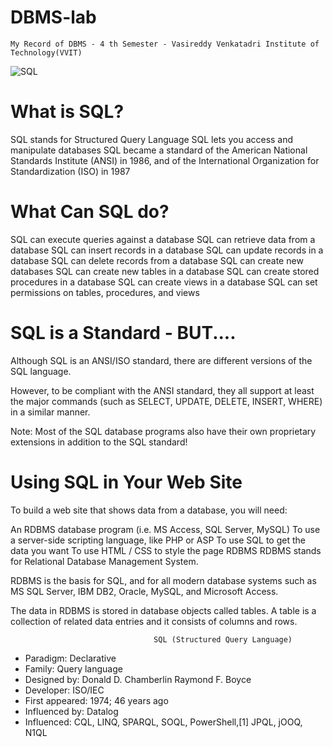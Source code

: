 # DBMS-lab
    My Record of DBMS - 4 th Semester - Vasireddy Venkatadri Institute of Technology(VVIT)
    
  ![SQL](https://clipart.info/images/ccovers/1499794875MySQL-logo-png-transparent.png)

# What is SQL?

SQL stands for Structured Query Language
SQL lets you access and manipulate databases
SQL became a standard of the American National Standards Institute (ANSI) in 1986, and of the International Organization for Standardization (ISO) in 1987

# What Can SQL do?

SQL can execute queries against a database
SQL can retrieve data from a database
SQL can insert records in a database
SQL can update records in a database
SQL can delete records from a database
SQL can create new databases
SQL can create new tables in a database
SQL can create stored procedures in a database
SQL can create views in a database
SQL can set permissions on tables, procedures, and views

# SQL is a Standard - BUT....
Although SQL is an ANSI/ISO standard, there are different versions of the SQL language.

However, to be compliant with the ANSI standard, they all support at least the major commands (such as SELECT, UPDATE, DELETE, INSERT, WHERE) in a similar manner.

Note: Most of the SQL database programs also have their own proprietary extensions in addition to the SQL standard!

# Using SQL in Your Web Site
To build a web site that shows data from a database, you will need:

An RDBMS database program (i.e. MS Access, SQL Server, MySQL)
To use a server-side scripting language, like PHP or ASP
To use SQL to get the data you want
To use HTML / CSS to style the page
RDBMS
RDBMS stands for Relational Database Management System.

RDBMS is the basis for SQL, and for all modern database systems such as MS SQL Server, IBM DB2, Oracle, MySQL, and Microsoft Access.

The data in RDBMS is stored in database objects called tables. A table is a collection of related data entries and it consists of columns and rows.

                                    SQL (Structured Query Language)
 - Paradigm:	Declarative
 - Family:	Query language
 - Designed by:	Donald D. Chamberlin
                Raymond F. Boyce
  - Developer:	ISO/IEC
  - First appeared:	1974; 46 years ago
  - Influenced by: Datalog
  - Influenced: CQL, LINQ, SPARQL, SOQL, PowerShell,[1] JPQL, jOOQ, N1QL
